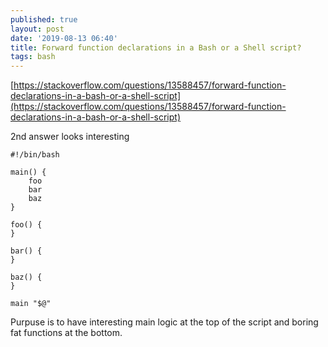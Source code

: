 ```yaml
---
published: true
layout: post
date: '2019-08-13 06:40'
title: Forward function declarations in a Bash or a Shell script?
tags: bash 
---
```

[https://stackoverflow.com/questions/13588457/forward-function-declarations-in-a-bash-or-a-shell-script](https://stackoverflow.com/questions/13588457/forward-function-declarations-in-a-bash-or-a-shell-script)

2nd answer looks interesting

    #!/bin/bash

    main() {
        foo
        bar
        baz
    }

    foo() {
    }

    bar() {
    }

    baz() {
    }

    main "$@"

Purpuse is to have interesting main logic at the top of the script and boring fat functions at the bottom.
